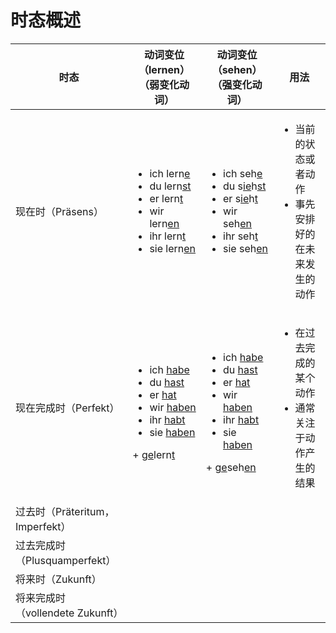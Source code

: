 # 时态概述
|时态   |动词变位（lernen）（弱变化动词）   |动词变位（sehen）（强变化动词）   |用法   |
|---|---|---|---|
|现在时（Präsens）   |<ul><li>ich lern<u>e</u></li><li>du lern<u>st</u></li><li>er lern<u>t</u></li><li>wir lern<u>en</u></li><li>ihr lern<u>t</u></li><li>sie lern<u>en</u></li></ul>   |<ul><li>ich seh<u>e</u></li><li>du s<u>ie</u>h<u>st</u></li><li>er s<u>ie</u>h<u>t</u></li><li>wir seh<u>en</u></li><li>ihr seh<u>t</u></li><li>sie seh<u>en</u></li></ul>   |<ul><li>当前的状态或者动作</li><li>事先安排好的在未来发生的动作</li></ul>   |
|现在完成时（Perfekt）   |<ul><li>ich <u>habe</u></li><li>du <u>hast</u></li><li>er <u>hat</u></li><li>wir <u>haben</u></li><li>ihr <u>habt</u></li><li>sie <u>haben</u></li></ul>+ <u>ge</u>lern<u>t</u>   |<ul><li>ich <u>habe</u></li><li>du <u>hast</u></li><li>er <u>hat</u></li><li>wir <u>haben</u></li><li>ihr <u>habt</u></li><li>sie <u>haben</u></li></ul>+ <u>ge</u>seh<u>en</u>   |<ul><li>在过去完成的某个动作</li><li>通常关注于动作产生的结果</li></ul>   |
|过去时（Präteritum，Imperfekt）   |   |   |   |
|过去完成时（Plusquamperfekt）   |   |   |   |
|将来时（Zukunft）   |   |   |   |
|将来完成时（vollendete Zukunft）   |   |   |   |
